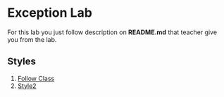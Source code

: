 # Exception Lab
For this lab you just follow description on **README.md** that teacher give you from the lab.

## Styles
1. [Follow Class](https://github.com/pattarapon044/OODP-Exception-Lab7/tree/follow-class)
2. [Style2](https://github.com/pattarapon044/OODP-Exception-Lab7/tree/version2)
